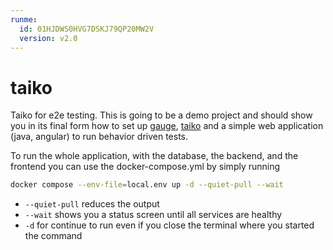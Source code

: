 ```yaml
---
runme:
  id: 01HJDWS0HVG7DSKJ79QP20MW2V
  version: v2.0
---
```


# taiko

Taiko for e2e testing. This is going to be a demo project and should show you in its final form how to set up [gauge](gauge.org), [taiko](taiko.org) and a simple web application (java, angular) to run behavior driven tests.

To run the whole application, with the database, the backend, and the frontend you can use the docker-compose.yml by simply running

```sh {"id":"01HJJJ2J91E5A4ET7DWXCH5A06"}
docker compose --env-file=local.env up -d --quiet-pull --wait
```

- `--quiet-pull` reduces the output
- `--wait` shows you a status screen until all services are healthy
- `-d` for continue to run even if you close the terminal where you started the command

